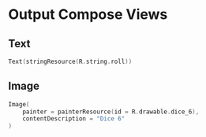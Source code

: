 # Output Compose Views

## Text

```kotlin
Text(stringResource(R.string.roll))
```

## Image

```kotlin
Image(
    painter = painterResource(id = R.drawable.dice_6),
    contentDescription = "Dice 6"
)
```